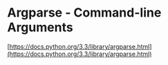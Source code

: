 # Argparse - Command-line Arguments

[https://docs.python.org/3.3/library/argparse.html](https://docs.python.org/3.3/library/argparse.html)
